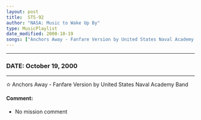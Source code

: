 ```yaml
---
layout: post
title:  STS-92
author: "NASA: Music to Wake Up By"
type: MusicPlaylist
date_modified: 2000-10-19
songs: ["Anchors Away - Fanfare Version by United States Naval Academy Band"]
---
```


----
### DATE: October 19, 2000
----
✫ Anchors Away - Fanfare Version by United States Naval Academy Band

#### Comment:
* No mission comment



<br/>
<center>
	<a target="_blank"
	   href="https://twitter.com/intent/tweet?hashtags=Space,NASA,Playlist,NASAWakeupCalls,SpaceProgram&text={{ page.author}}, '{{ page.songs.first }}' {{ page.title }}, {{ page.date | date: '%B %d, %Y' }}. {{ site.url }}{{ page.url }} @nasawakeupcalls">
	   <i class="fab fa-twitter" alt="Tweet this page" style="font-size: 1.3em;"></i>
	</a>
	&nbsp; 	<i class="fas fa-user-astronaut" style="font-size: 1.5em;"></i> &nbsp;
    <a type="amzn" search="'Anchors Away - Fanfare Version by United States Naval Academy Band'" category="popular music">
        <i class="fab fa-amazon" style="font-size: 1.3em;"></i>
    </a>
</center>
